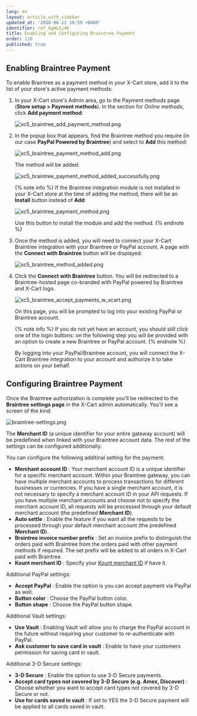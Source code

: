 ```yaml
---
lang: en
layout: article_with_sidebar
updated_at: '2018-06-12 10:59 +0400'
identifier: ref_6gWLGj9K
title: Enabling and Configuring Braintree Payment
order: 110
published: true
---
```

## Enabling Braintree Payment

To enable Braintree as a payment method in your X-Cart store, add it to the list of your store's active payment methods:

   1. In your X-Cart store's Admin area, go to the Payment methods page (**Store setup > Payment methods**). In the section for _Online methods_, click **Add payment method**:
        
      ![xc5_braintree_add_payment_method.png]({{site.baseurl}}/attachments/ref_3U96LOWn/xc5_braintree_add_payment_method.png)

   2. In the popup box that appears, find the Braintree method you require (in our case **PayPal Powered by Braintree**) and select to **Add** this method:

      ![xc5_braintree_payment_method_add.png]({{site.baseurl}}/attachments/ref_3U96LOWn/xc5_braintree_payment_method_add.png)
 
      The method will be added:
     
      ![xc5_braintree_payment_method_added_successfully.png]({{site.baseurl}}/attachments/ref_3U96LOWn/xc5_braintree_payment_method_added_successfully.png)

      {% note info %}
      If the Braintree integration module is not installed in your X-Cart store at the time of adding the method, there will be an **Install** button instead of **Add**: 
        
      ![xc5_braintree_payment_method.png]({{site.baseurl}}/attachments/ref_3U96LOWn/xc5_braintree_payment_method.png)
        
      Use this button to install the module and add the method.
      {% endnote %}
        
   3. Once the method is added, you will need to connect your X-Cart Braintree integration with your Braintree or PayPal account. A page with the **Connect with Braintree** button will be displayed:
       
      ![xc5_braintree_method_added.png]({{site.baseurl}}/attachments/ref_3U96LOWn/xc5_braintree_method_added.png)

   4. Click the **Connect with Braintree** button. You will be redirected to a Braintree-hosted page co-branded with PayPal powered by Braintree and X-Cart logo. 
   
      ![xc5_braintree_accept_payments_w_xcart.png]({{site.baseurl}}/attachments/ref_3U96LOWn/xc5_braintree_accept_payments_w_xcart.png)

      On this page, you will be prompted to log into your existing PayPal or Braintree account. 
      
      {% note info %}
      If you do not yet have an account, you should still click one of the login buttons: on the following step you will be provided with an option to create a new Braintree or PayPal account.
      {% endnote %}
      
      By logging into your PayPal/Braintree account, you will connect the X-Cart Braintree integration to your account and authorize it to take actions on your behalf. 
      
## Configuring Braintree Payment

Once the Braintree authorization is complete you'll be redirected to the **Braintree settings page** in the X-Cart admin automatically. You'll see a screen of the kind:

![braintree-settings.png]({{site.baseurl}}/attachments/ref_6gWLGj9K/braintree-settings.png)

The **Merchant ID** (a unique identifier for your entire gateway account) will be predefined when linked with your Braintree account data. The rest of the settings can be configured additionally.

You can configure the following additinal setting for the payment:

  * **Merchant account ID** : Your merchant account ID is a unique identifier for a specific merchant account. Within your Braintree gateway, you can have multiple merchant accounts to process transactions for different businesses or currencies. If you have a single merchant account, it is not necessary to specify a merchant account ID in your API requests. If you have multiple merchant accounts and choose not to specify the merchant account ID, all requests will be processed through your default merchant account (the predefined **Merchant ID**).
  * **Auto settle** : Enable the feature if you want all the requests to be processed through your default merchant account (the predefined **Merchant ID**).
  * **Braintree invoice number prefix** : Set an invoice prefix to distinguish the orders paid with Braintree from the orders paid with other payment methods if required. The set prefix will be added to all orders in X-Cart paid with Braintree.
  * **Kount merchant ID** : Specify your [Kount merchant ID](https://www.kount.com/fraud-detection-software/kount-products "Enabling and Configuring Braintree Payment") if have it.

Additional PayPal settings:

  * **Accept PayPal** : Enable the option is you can accept payment via PayPal as well.
  * **Button color** : Choose the PayPal button color.
  * **Button shape** : Choose the PayPal button shape.

Additional Vault settings:

  * **Use Vault** : Enabling Vault will allow you to charge the PayPal account in the future without requiring your customer to re-authenticate with PayPal.
  * **Ask customer to save card in vault** : Enable to have your customers permission for saving card in vault.

Additional 3-D Secure settings:

  * **3-D Secure** : Enable the option to use 3-D Secure payments.
  * **Accept card types not covered by 3-D Secure (e.g. Amex, Discover)** : Choose whether you want to accept card types not covered by 3-D Secure or not.
  * **Use for cards saved in vault** : If set to YES the 3-D Secure payment will be applied to all cards saved in vault.


